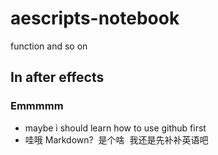 # aescripts-notebook
function and so on
## In after effects
### Emmmmm  
- maybe i should learn how to use github first  
- 哇哦  Markdown?  是个啥  我还是先补补英语吧
